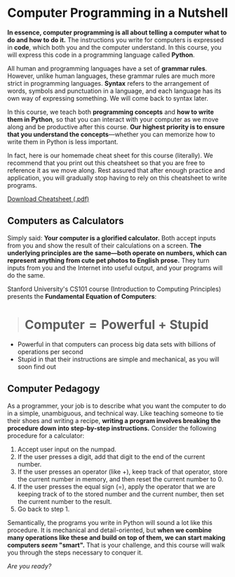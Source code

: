# Computer Programming in a Nutshell
**In essence, computer programming is all about telling a computer what to do and how to do it.** The instructions you write for computers is expressed in **code**, which both you and the computer understand. In this course, you will express this code in a programming language called **Python**.

All human and programming languages have a set of **grammar rules**. However, unlike human languages, these grammar rules are much more strict in programming languages. **Syntax** refers to the arrangement of words, symbols and punctuation in a language, and each language has its own way of expressing something. We will come back to syntax later.

In this course, we teach both **programming concepts** and **how to write them in Python**, so that you can interact with your computer as we move along and be productive after this course. **Our highest priority is to ensure that you understand the concepts**—whether you can memorize how to write them in Python is less important.

In fact, here is our homemade cheat sheet for this course (literally). We recommend that you print out this cheatsheet so that you are free to reference it as we move along. Rest assured that after enough practice and application, you will gradually stop having to rely on this cheatsheet to write programs.

[Download Cheatsheet (.pdf)](https://drive.google.com/file/d/1EEFtUBSWycHq-Qv2kwkuzBDZU9v5h-B_/view?usp=sharing)

## Computers as Calculators

Simply said: **Your computer is a glorified calculator.** Both accept inputs from you and show the result of their calculations on a screen. **The underlying principles are the same—both operate on numbers, which can represent anything from cute pet photos to English prose.** They turn inputs from you and the Internet into useful output, and your programs will do the same.

Stanford University's CS101 course (Introduction to Computing Principles) presents the **Fundamental Equation of Computers**:

> # $\text{Computer} = \text{Powerful} + \text{Stupid}$

* $\text{Powerful}$ in that computers can process big data sets with billions of operations per second
* $\text{Stupid}$ in that their instructions are simple and mechanical, as you will soon find out

## Computer Pedagogy

As a programmer, your job is to describe what you want the computer to do in a simple, unambiguous, and technical way. Like teaching someone to tie their shoes and writing a recipe, **writing a program involves breaking the procedure down into step-by-step instructions.** Consider the following procedure for a calculator:

1. Accept user input on the numpad.
2. If the user presses a digit, add that digit to the end of the current number.
3. If the user presses an operator (like $+$), keep track of that operator, store the current number in memory, and then reset the current number to 0.
4. If the user presses the equal sign ($=$), apply the operator that we are keeping track of to the stored number and the current number, then set the current number to the result.
5. Go back to step 1.

Semantically, the programs you write in Python will sound a lot like this procedure. It is mechanical and detail-oriented, but **when we combine many operations like these and build on top of them, we can start making computers _seem_ "smart".** That is your challenge, and this course will walk you through the steps necessary to conquer it.

_Are you ready?_